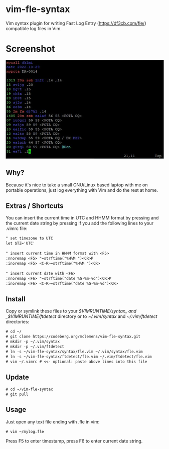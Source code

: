 # vim-fle-syntax

Vim syntax plugin for writing Fast Log Entry (https://df3cb.com/fle/) compatible log files in Vim.

# Screenshot

![screenshot](/screenshot.jpg?raw=true "screenshot")

## Why?

Because it's nice to take a small GNU/Linux based laptop with me on portable operations, just log everything with Vim and do the rest at home.

## Extras / Shortcuts

You can insert the current time in UTC and HHMM format by pressing <F5> and the current date string by pressing <F6> if you add the following lines to your .vimrc file:

    " set timezone to UTC
    let $TZ='UTC'
    
    " insert current time in HHMM format with <F5>
    :nnoremap <F5> "=strftime("%H%M ")<CR>P
    :inoremap <F5> <C-R>=strftime("%H%M ")<CR>
    
    " insert current date with <F6>
    :nnoremap <F6> "=strftime("date %G-%m-%d")<CR>P
    :inoremap <F6> <C-R>=strftime("date %G-%m-%d")<CR>

## Install

Copy or symlink these files to your _$VIMRUNTIME/syntax_ and _$VIMRUNTIME/ftdetect_ directory or to _~/.vim/syntax_ and _~/.vim/ftdetect_ directories:

    # cd ~/
    # git clone https://codeberg.org/mclemens/vim-fle-syntax.git
    # mkdir -p ~/.vim/syntax
    # mkdir -p ~/.vim/ftdetect
    # ln -s ~/vim-fle-syntax/syntax/fle.vim ~/.vim/syntax/fle.vim
    # ln -s ~/vim-fle-syntax/ftdetect/fle.vim ~/.vim/ftdetect/fle.vim
    # vim ~/.vimrc # <<- optional: paste above lines into this file

## Update

    # cd ~/vim-fle-syntax
    # git pull

## Usage

Just open any text file ending with .fle in vim:

    # vim ~/mylog.fle

Press F5 to enter timestamp, press F6 to enter current date string.
